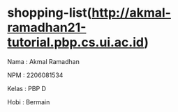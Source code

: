 # shopping-list(http://akmal-ramadhan21-tutorial.pbp.cs.ui.ac.id)

Nama    : Akmal Ramadhan

NPM     : 2206081534

Kelas   : PBP D

Hobi    : Bermain
